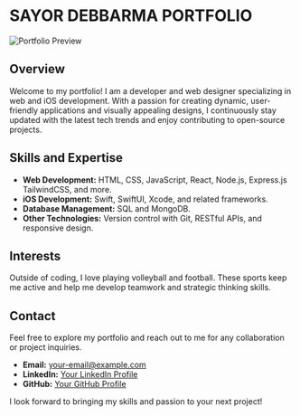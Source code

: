 # SAYOR DEBBARMA PORTFOLIO

![Portfolio Preview](./assets/portfolio_preview.png)

## Overview

Welcome to my portfolio! I am a developer and web designer specializing in web and iOS development. With a passion for creating dynamic, user-friendly applications and visually appealing designs, I continuously stay updated with the latest tech trends and enjoy contributing to open-source projects.

## Skills and Expertise

- **Web Development:** HTML, CSS, JavaScript, React, Node.js, Express.js TailwindCSS, and more.
- **iOS Development:** Swift, SwiftUI, Xcode, and related frameworks.
- **Database Management:** SQL and MongoDB.
- **Other Technologies:** Version control with Git, RESTful APIs, and responsive design.

## Interests

Outside of coding, I love playing volleyball and football. These sports keep me active and help me develop teamwork and strategic thinking skills.

## Contact

Feel free to explore my portfolio and reach out to me for any collaboration or project inquiries.

- **Email:** [your-email@example.com](mailto:sayorofficial8543@gmail.com)
- **LinkedIn:** [Your LinkedIn Profile](https://linkedin.com/in/sayordebbarma)
- **GitHub:** [Your GitHub Profile](https://github.com/sayordebbarma)

I look forward to bringing my skills and passion to your next project!
